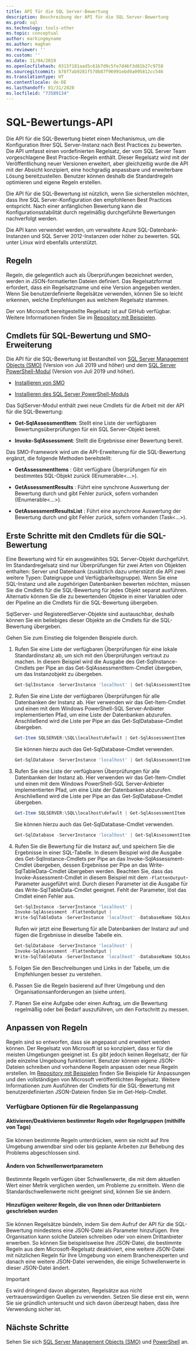 ```yaml
---
title: API für die SQL Server-Bewertung
description: Beschreibung der API für die SQL Server-Bewertung
ms.prod: sql
ms.technology: tools-other
ms.topic: conceptual
author: markingmyname
ms.author: maghan
ms.reviewer: ''
ms.custom: ''
ms.date: 11/04/2019
ms.openlocfilehash: 0315f181aad5c61b7d9c5fe7d46f3d81b27c9758
ms.sourcegitcommit: b78f7ab9281f570b87f96991ebd9a095812cc546
ms.translationtype: HT
ms.contentlocale: de-DE
ms.lasthandoff: 01/31/2020
ms.locfileid: "73589134"
---
```

# <a name="sql-assessment-api"></a>SQL-Bewertungs-API

Die API für die SQL-Bewertung bietet einen Mechanismus, um die Konfiguration Ihrer SQL Server-Instanz nach Best Practices zu bewerten. Die API umfasst einen vordefinierten Regelsatz, der vom SQL Server Team vorgeschlagene Best Practice-Regeln enthält. Dieser Regelsatz wird mit der Veröffentlichung neuer Versionen erweitert, aber gleichzeitig wurde die API mit der Absicht konzipiert, eine hochgradig anpassbare und erweiterbare Lösung bereitzustellen. Benutzer können deshalb die Standardregeln optimieren und eigene Regeln erstellen.

Die API für die SQL-Bewertung ist nützlich, wenn Sie sicherstellen möchten, dass Ihre SQL Server-Konfiguration den empfohlenen Best Practices entspricht. Nach einer anfänglichen Bewertung kann die Konfigurationsstabilität durch regelmäßig durchgeführte Bewertungen nachverfolgt werden.

Die API kann verwendet werden, um verwaltete Azure SQL-Datenbank-Instanzen und SQL Server 2012-Instanzen oder höher zu bewerten. SQL unter Linux wird ebenfalls unterstützt.

## <a name="rules"></a>Regeln

Regeln, die gelegentlich auch als Überprüfungen bezeichnet werden, werden in JSON-formatierten Dateien definiert. Das Regelsatzformat erfordert, dass ein Regelsatzname und eine Version angegeben werden. Wenn Sie benutzerdefinierte Regelsätze verwenden, können Sie so leicht erkennen, welche Empfehlungen aus welchem Regelsatz stammen. 

Der von Microsoft bereitgestellte Regelsatz ist auf GitHub verfügbar. Weitere Informationen finden Sie im [Repository mit Beispielen](https://aka.ms/sql-assessment-api).

## <a name="sql-assessment-cmdlets-and-smo-extension"></a>Cmdlets für SQL-Bewertung und SMO-Erweiterung

Die API für die SQL-Bewertung ist Bestandteil von [SQL Server Management Objects (SMO)](../relational-databases/server-management-objects-smo/installing-smo.md) (Version von Juli 2019 und höher) und dem [SQL Server PowerShell-Modul](../powershell/download-sql-server-ps-module.md) (Version von Juli 2019 und höher).

* [Installieren von SMO](../relational-databases/server-management-objects-smo/installing-smo.md)

* [Installieren des SQL Server PowerShell-Moduls](../powershell/download-sql-server-ps-module.md)

Das SqlServer-Modul enthält zwei neue Cmdlets für die Arbeit mit der API für die SQL-Bewertung:

* **Get-SqlAssessmentItem**: Stellt eine Liste der verfügbaren Bewertungsüberprüfungen für ein SQL Server-Objekt bereit.

* **Invoke-SqlAssessment**: Stellt die Ergebnisse einer Bewertung bereit.

Das SMO-Framework wird um die API-Erweiterung für die SQL-Bewertung ergänzt, die folgende Methoden bereitstellt:

* **GetAssessmentItems** : Gibt verfügbare Überprüfungen für ein bestimmtes SQL-Objekt zurück (IEnumerable<…>).

* **GetAssessmentResults** : Führt eine synchrone Auswertung der Bewertung durch und gibt Fehler zurück, sofern vorhanden (IEnumerable<…>).

* **GetAssessmentResultsList** : Führt eine asynchrone Auswertung der Bewertung durch und gibt Fehler zurück, sofern vorhanden (Task<…>).

## <a name="get-started-using-sql-assessment-cmdlets"></a>Erste Schritte mit den Cmdlets für die SQL-Bewertung

Eine Bewertung wird für ein ausgewähltes SQL Server-Objekt durchgeführt. Im Standardregelsatz sind nur Überprüfungen für zwei Arten von Objekten enthalten: Server und Datenbank (zusätzlich dazu unterstützt die API zwei weitere Typen: Dateigruppe und Verfügbarkeitsgruppe). Wenn Sie eine SQL-Instanz und alle zugehörigen Datenbanken bewerten möchten, müssen Sie die Cmdlets für die SQL-Bewertung für jedes Objekt separat ausführen. Alternativ können Sie die zu bewertenden Objekte in einer Variablen oder der Pipeline an die Cmdlets für die SQL-Bewertung übergeben.

SqlServer- und RegisteredServer-Objekte sind austauschbar, deshalb können Sie ein beliebiges dieser Objekte an die Cmdlets für die SQL-Bewertung übergeben.

Gehen Sie zum Einstieg die folgenden Beispiele durch.

1. Rufen Sie eine Liste der verfügbaren Überprüfungen für eine lokale Standardinstanz ab, um sich mit den Überprüfungen vertraut zu machen. In diesem Beispiel wird die Ausgabe des Get-SqlInstance-Cmdlets per Pipe an das Get-SqlAssessmentItem-Cmdlet übergeben, um das Instanzobjekt zu übergeben.

    ```powershell
    Get-SqlInstance -ServerInstance 'localhost' | Get-SqlAssessmentItem
    ```

2. Rufen Sie eine Liste der verfügbaren Überprüfungen für alle Datenbanken der Instanz ab. Hier verwenden wir das Get-Item-Cmdlet und einen mit dem Windows PowerShell-SQL Server-Anbieter implementierten Pfad, um eine Liste der Datenbanken abzurufen. Anschließend wird die Liste per Pipe an das Get-SqlDatabase-Cmdlet übergeben.

    ```powershell
    Get-Item SQLSERVER:\SQL\localhost\default | Get-SqlAssessmentItem
    ```
    
    Sie können hierzu auch das Get-SqlDatabase-Cmdlet verwenden.

    ```powershell
    Get-SqlDatabase -ServerInstance 'localhost' | Get-SqlAssessmentItem
    ```

3. Rufen Sie eine Liste der verfügbaren Überprüfungen für alle Datenbanken der Instanz ab. Hier verwenden wir das Get-Item-Cmdlet und einen mit dem Windows PowerShell-SQL Server-Anbieter implementierten Pfad, um eine Liste der Datenbanken abzurufen. Anschließend wird die Liste per Pipe an das Get-SqlDatabase-Cmdlet übergeben.

    ```powershell
    Get-Item SQLSERVER:\SQL\localhost\default | Get-SqlAssessmentItem
    ```
    
    Sie können hierzu auch das Get-SqlDatabase-Cmdlet verwenden.

    ```powershell
    Get-SqlDatabase -ServerInstance 'localhost' | Get-SqlAssessmentItem
    ```

4. Rufen Sie die Bewertung für die Instanz auf, und speichern Sie die Ergebnisse in einer SQL-Tabelle. In diesem Beispiel wird die Ausgabe des Get-SqlInstance-Cmdlets per Pipe an das Invoke-SqlAssessment-Cmdlet übergeben, dessen Ergebnisse per Pipe an das Write-SqlTableData-Cmdlet übergeben werden. Beachten Sie, dass das Invoke-Assessment-Cmdlet in diesem Beispiel mit dem `-FlattenOutput`-Parameter ausgeführt wird. Durch diesen Parameter ist die Ausgabe für das Write-SqlTableData-Cmdlet geeignet. Fehlt der Parameter, löst das Cmdlet einen Fehler aus.

    ```powershell
    Get-SqlInstance -ServerInstance 'localhost' |
    Invoke-SqlAssessment -FlattenOutput |
    Write-SqlTableData -ServerInstance 'localhost' -DatabaseName SQLAssessmentDemo -SchemaName Assessment -TableName Results -Force
    ```

    Rufen wir jetzt eine Bewertung für alle Datenbanken der Instanz auf und fügen die Ergebnisse in dieselbe Tabelle ein.

    ```powershell
    Get-SqlDatabase -ServerInstance 'localhost' |
    Invoke-SqlAssessment -FlattenOutput |
    Write-SqlTableData -ServerInstance 'localhost' -DatabaseName SQLAssessmentDemo -SchemaName Assessment -TableName Results -Force
    ```

5. Folgen Sie den Beschreibungen und Links in der Tabelle, um die Empfehlungen besser zu verstehen.

6. Passen Sie die Regeln basierend auf Ihrer Umgebung und den Organisationsanforderungen an (siehe unten).

7. Planen Sie eine Aufgabe oder einen Auftrag, um die Bewertung regelmäßig oder bei Bedarf auszuführen, um den Fortschritt zu messen.

## <a name="customizing-rules"></a>Anpassen von Regeln

Regeln sind so entworfen, dass sie angepasst und erweitert werden können. Der Regelsatz von Microsoft ist so konzipiert, dass er für die meisten Umgebungen geeignet ist. Es gibt jedoch keinen Regelsatz, der für jede einzelne Umgebung funktioniert. Benutzer können eigene JSON-Dateien schreiben und vorhandene Regeln anpassen oder neue Regeln erstellen. Im [Repository mit Beispielen](https://aka.ms/sql-assessment-api) finden Sie Beispiele für Anpassungen und den vollständigen von Microsoft veröffentlichten Regelsatz. Weitere Informationen zum Ausführen der Cmdlets für die SQL-Bewertung mit benutzerdefinierten JSON-Dateien finden Sie im Get-Help-Cmdlet.

### <a name="options-available-with-rule-customization-feature"></a>Verfügbare Optionen für die Regelanpassung

#### <a name="enablingdisabling-certain-rules-or-groups-of-rules-using-tags"></a>Aktivieren/Deaktivieren bestimmter Regeln oder Regelgruppen (mithilfe von Tags)

Sie können bestimmte Regeln unterdrücken, wenn sie nicht auf Ihre Umgebung anwendbar sind oder bis geplante Arbeiten zur Behebung des Problems abgeschlossen sind.

#### <a name="changing-threshold-parameters"></a>Ändern von Schwellenwertparametern

Bestimmte Regeln verfügen über Schwellenwerte, die mit dem aktuellen Wert einer Metrik verglichen werden, um Probleme zu ermitteln. Wenn die Standardschwellenwerte nicht geeignet sind, können Sie sie ändern.

#### <a name="adding-more-rules-written-by-you-or-third-parties"></a>Hinzufügen weiterer Regeln, die von Ihnen oder Drittanbietern geschrieben wurden

Sie können Regelsätze bündeln, indem Sie dem Aufruf der API für die SQL-Bewertung mindestens eine JSON-Datei als Parameter hinzufügen. Ihre Organisation kann solche Dateien schreiben oder von einem Drittanbieter erwerben. So können Sie beispielsweise Ihre JSON-Datei, die bestimmte Regeln aus dem Microsoft-Regelsatz deaktiviert, eine weitere JSON-Datei mit nützlichen Regeln für Ihre Umgebung von einem Branchenexperten und danach eine weitere JSON-Datei verwenden, die einige Schwellenwerte in dieser JSON-Datei ändert.

> [!IMPORTANT]  
>  Es wird dringend davon abgeraten, Regelsätze aus nicht vertrauenswürdigen Quellen zu verwenden. Setzen Sie diese erst ein, wenn Sie sie gründlich untersucht und sich davon überzeugt haben, dass ihre Verwendung sicher ist.

## <a name="next-steps"></a>Nächste Schritte

Sehen Sie sich [SQL Server Management Objects (SMO)](../relational-databases/server-management-objects-smo/overview-smo.md) und [PowerShell](../powershell/download-sql-server-ps-module.md) an.
